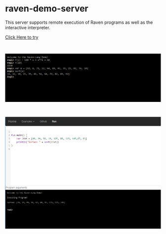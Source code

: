 # raven-demo-server

This server supports remote execution of Raven programs
as well as the interactive interpreter.


[Click Here to try](http://bradleywood.me/tryraven.html)

<br>

![](https://github.com/BradleyWood/raven-demo-server/blob/master/images/interactive_interpreter.png?raw=true)

<br>

![Alt Text](https://github.com/BradleyWood/raven-demo-server/blob/master/images/demo_program.png?raw=true)

